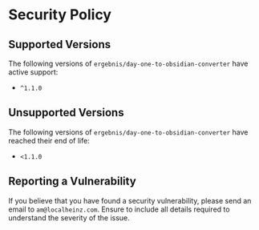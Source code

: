 # Security Policy

## Supported Versions

The following versions of `ergebnis/day-one-to-obsidian-converter` have active support:

- `^1.1.0`

## Unsupported Versions

The following versions of `ergebnis/day-one-to-obsidian-converter` have reached their end of life:

- `<1.1.0`

## Reporting a Vulnerability

If you believe that you have found a security vulnerability, please send an email to `am@localheinz.com`. Ensure to include all details required to understand the severity of the issue.
